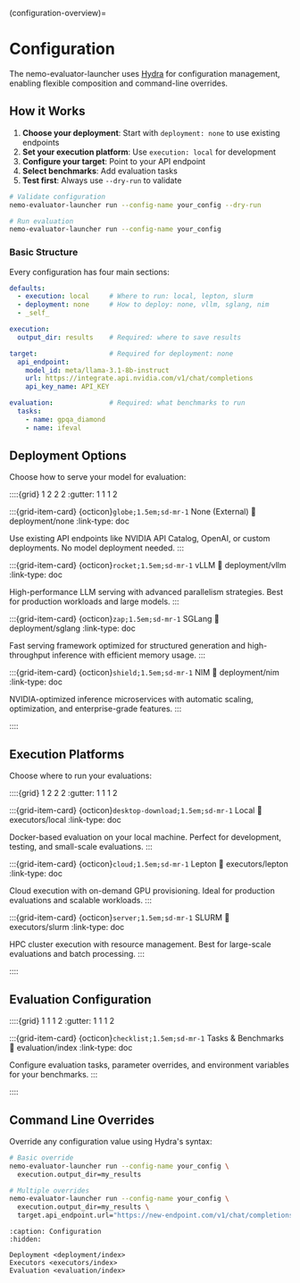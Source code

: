 (configuration-overview)=

# Configuration

The nemo-evaluator-launcher uses [Hydra](https://hydra.cc/docs/intro/) for configuration management, enabling flexible composition and command-line overrides.

## How it Works

1. **Choose your deployment**: Start with `deployment: none` to use existing endpoints
2. **Set your execution platform**: Use `execution: local` for development
3. **Configure your target**: Point to your API endpoint
4. **Select benchmarks**: Add evaluation tasks
5. **Test first**: Always use `--dry-run` to validate

```bash
# Validate configuration
nemo-evaluator-launcher run --config-name your_config --dry-run

# Run evaluation
nemo-evaluator-launcher run --config-name your_config
```

###  Basic Structure

Every configuration has four main sections:

```yaml
defaults:
  - execution: local     # Where to run: local, lepton, slurm
  - deployment: none     # How to deploy: none, vllm, sglang, nim
  - _self_

execution:
  output_dir: results    # Required: where to save results

target:                  # Required for deployment: none
  api_endpoint:
    model_id: meta/llama-3.1-8b-instruct
    url: https://integrate.api.nvidia.com/v1/chat/completions
    api_key_name: API_KEY

evaluation:              # Required: what benchmarks to run
  tasks:
    - name: gpqa_diamond
    - name: ifeval
```

## Deployment Options

Choose how to serve your model for evaluation:

::::{grid} 1 2 2 2
:gutter: 1 1 1 2

:::{grid-item-card} {octicon}`globe;1.5em;sd-mr-1` None (External)
:link: deployment/none
:link-type: doc

Use existing API endpoints like NVIDIA API Catalog, OpenAI, or custom deployments. No model deployment needed.
:::

:::{grid-item-card} {octicon}`rocket;1.5em;sd-mr-1` vLLM
:link: deployment/vllm
:link-type: doc

High-performance LLM serving with advanced parallelism strategies. Best for production workloads and large models.
:::

:::{grid-item-card} {octicon}`zap;1.5em;sd-mr-1` SGLang
:link: deployment/sglang
:link-type: doc

Fast serving framework optimized for structured generation and high-throughput inference with efficient memory usage.
:::

:::{grid-item-card} {octicon}`shield;1.5em;sd-mr-1` NIM
:link: deployment/nim
:link-type: doc

NVIDIA-optimized inference microservices with automatic scaling, optimization, and enterprise-grade features.
:::

::::

## Execution Platforms

Choose where to run your evaluations:

::::{grid} 1 2 2 2
:gutter: 1 1 1 2

:::{grid-item-card} {octicon}`desktop-download;1.5em;sd-mr-1` Local
:link: executors/local
:link-type: doc

Docker-based evaluation on your local machine. Perfect for development, testing, and small-scale evaluations.
:::

:::{grid-item-card} {octicon}`cloud;1.5em;sd-mr-1` Lepton
:link: executors/lepton
:link-type: doc

Cloud execution with on-demand GPU provisioning. Ideal for production evaluations and scalable workloads.
:::

:::{grid-item-card} {octicon}`server;1.5em;sd-mr-1` SLURM
:link: executors/slurm
:link-type: doc

HPC cluster execution with resource management. Best for large-scale evaluations and batch processing.
:::

::::

## Evaluation Configuration

::::{grid} 1 1 1 2
:gutter: 1 1 1 2

:::{grid-item-card} {octicon}`checklist;1.5em;sd-mr-1` Tasks & Benchmarks
:link: evaluation/index
:link-type: doc

Configure evaluation tasks, parameter overrides, and environment variables for your benchmarks.
:::

::::


## Command Line Overrides

Override any configuration value using Hydra's syntax:

```bash
# Basic override
nemo-evaluator-launcher run --config-name your_config \
  execution.output_dir=my_results

# Multiple overrides
nemo-evaluator-launcher run --config-name your_config \
  execution.output_dir=my_results \
  target.api_endpoint.url="https://new-endpoint.com/v1/chat/completions"
```

```{toctree}
:caption: Configuration
:hidden:

Deployment <deployment/index>
Executors <executors/index>
Evaluation <evaluation/index>
```
